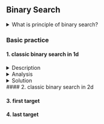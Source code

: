 ## Binary Search

<details>
<summary>What is principle of binary search?</summary>
    <ul>
        <li>Search space decreases over time;</li>
        <li>target (if existed) cannot be ruled out accidentally, when narrowing down search range. </li>
    </ul> 
</details>

### Basic practice

#### 1. classic binary search in 1d
<details>
<summary>Description</summary>
    <ul>
        <li>c</li>
        <li>a</li>
        <li>r</li>
        <li>t</li>
        <li></li>
    </ul> 
</details>

<details>
<summary>Analysis</summary>
    <ul>
        <li>tc</li>
        <li>sc</li>
    </ul> 
</details>

<details>
<summary>Solution</summary>
```
public class Solution {
  public int binarySearch(int[] array, int target) {
    if (array == null || array.length == 0 || target < array[0] || target > array[array.length - 1]) {
      return -1;
    }
    int lo = 0;
    int hi = array.length - 1;
    while (lo < hi - 1) {
      int mid = lo + (hi - lo) / 2;
      if (target <= array[mid]) {
        hi = mid;
      } else {
        lo = mid;
      }
    }
    if (array[lo] == target) {
      return lo;
    } else if (array[hi] == target) {
      return hi;
    }
    return -1;
  }
}
```
</details>
#### 2. classic binary search in 2d


#### 3. first target 


#### 4. last target